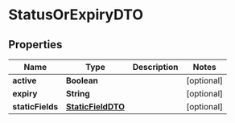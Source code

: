 

# StatusOrExpiryDTO


## Properties

Name | Type | Description | Notes
------------ | ------------- | ------------- | -------------
**active** | **Boolean** |  |  [optional]
**expiry** | **String** |  |  [optional]
**staticFields** | [**StaticFieldDTO**](StaticFieldDTO.md) |  |  [optional]



